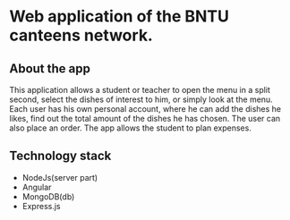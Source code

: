 # Web application of the BNTU canteens network.
## About the app
This application allows a student or teacher to open the menu in a split second, select the dishes of interest to him, or simply look at the menu. Each user has his own personal account, where he can add the dishes he likes, find out the total amount of the dishes he has chosen. The user can also place an order. The app allows the student to plan expenses.
## Technology stack
* NodeJs(server part)
* Angular
* MongoDB(db)
* Express.js

